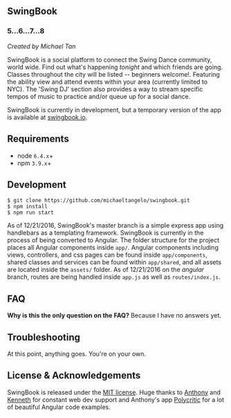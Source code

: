 ## SwingBook
<h3>5...6...7...8</h3>

*Created by Michael Tan*

SwingBook is a social platform to connect the Swing Dance community, world wide. Find out what's happening *tonight* and which friends are going. Classes throughout the city will be listed -- beginners welcome!. Featuring the ability view and attend events within your area (currently limited to NYC). The 'Swing DJ' section also provides a way to stream specific tempos of music to practice and/or queue up for a social dance.

SwingBook is currently in development, but a temporary version of the app is available at [swingbook.io](http://www.swingbook.io).

## Requirements

* node `6.4.x`+
* npm `3.9.x`+

## Development

    $ git clone https://github.com/michaeltangelo/swingbook.git
    $ npm install
    $ npm run start

As of 12/21/2016, SwingBook's master branch is a simple express app using handlebars as a templating framework. SwingBook is currently in the process of being converted to Angular. The folder structure for the project places all Angular components inside `app/`. Angular components including views, controllers, and css pages can be found inside `app/components`, shared classes and services can be found within `app/shared`, and all assets are located inside the `assets/` folder. As of 12/21/2016 on the *angular* branch, routes are being handled inside `app.js` as well as `routes/index.js`.

## FAQ

**Why is this the only question on the FAQ?** Because I have no answers yet.

## Troubleshooting

At this point, anything goes. You're on your own.

## License & Acknowledgements

SwingBook is released under the [MIT license](https://github.com/michaeltangelo/swingbook/blob/master/LICENSE). Huge thanks to [Anthony](https://github.com/aksperiod) and [Kenneth](https://github.com/kensworth) for constant web dev support and Anthony's app [Polycritic](https://github.com/aksperiod/Polycritic) for a lot of beautiful Angular code examples.
